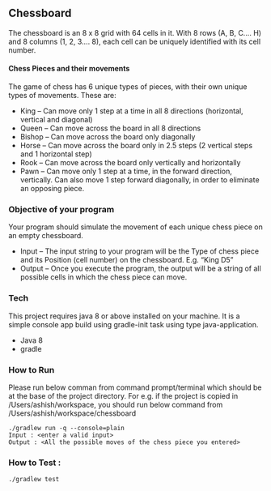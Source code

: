 ## Chessboard

The chessboard is an 8 x 8 grid with 64 cells in it.
With 8 rows (A, B, C.... H) and 8 columns (1, 2, 3.... 8), each cell can be uniquely
identified with its cell number.

#### Chess Pieces and their movements

The game of chess has 6 unique types of pieces, with their own unique types
of movements. These are:
* King – Can move only 1 step at a time in all 8 directions (horizontal, vertical
and diagonal)
* Queen – Can move across the board in all 8 directions
* Bishop – Can move across the board only diagonally
* Horse – Can move across the board only in 2.5 steps (2 vertical steps and 1
horizontal step)
* Rook – Can move across the board only vertically and horizontally
* Pawn – Can move only 1 step at a time, in the forward direction, vertically.
  Can also move 1 step forward diagonally, in order to eliminate an opposing
  piece.
  
### Objective of your program

Your program should simulate the movement of each unique chess piece on an
empty chessboard.
* Input – The input string to your program will be the Type of chess piece and
its Position (cell number) on the chessboard. E.g. “King D5”
* Output – Once you execute the program, the output will be a string of all
possible cells in which the chess piece can move.

### Tech

This project requires java 8 or above installed on your machine. It is a simple console app build using gradle-init task using type java-application.
- Java 8
- gradle 


### How to Run
Please run below comman from command prompt/terminal which should be at the base of the project directory.
For e.g. if the project is copied in /Users/ashish/workspace, you should run below command from /Users/ashish/workspace/chessboard
```shell script
./gradlew run -q --console=plain
Input : <enter a valid input>
Output : <All the possible moves of the chess piece you entered>
```

### How to Test :
```shell script
./gradlew test
```
